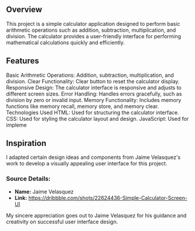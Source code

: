 ## Overview
This project is a simple calculator application designed to perform basic arithmetic operations such as addition, subtraction, multiplication, and division. The calculator provides a user-friendly interface for performing mathematical calculations quickly and efficiently.

## Features
Basic Arithmetic Operations: Addition, subtraction, multiplication, and division.
Clear Functionality: Clear button to reset the calculator display.
Responsive Design: The calculator interface is responsive and adjusts to different screen sizes.
Error Handling: Handles errors gracefully, such as division by zero or invalid input.
Memory Functionality: Includes memory functions like memory recall, memory store, and memory clear.
Technologies Used
HTML: Used for structuring the calculator interface.
CSS: Used for styling the calculator layout and design.
JavaScript: Used for impleme


## Inspiration

I adapted certain design ideas and components from Jaime Velasquez's work to develop a visually appealing user interface for this project.



### Source Details:
- **Name:** Jaime Velasquez
- **Link:** https://dribbble.com/shots/22624436-Simple-Calculator-Screen-UI


My sincere appreciation goes out to Jaime Velasquez for his guidance and creativity on successful user interface design.


